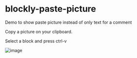 # blockly-paste-picture
Demo to show paste picture instead of only text for a comment

Copy a picture on your clipboard.

Select a block and press ctrl-v

![image](https://user-images.githubusercontent.com/8227977/234593294-d6c03631-806c-413e-8afb-f818b79dcd62.png)

